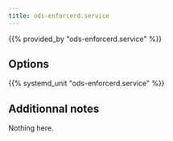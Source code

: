 ```yaml
---
title: ods-enforcerd.service
---
```


{{% provided_by "ods-enforcerd.service" %}}

## Options

{{% systemd_unit "ods-enforcerd.service" %}}

## Additionnal notes

Nothing here.